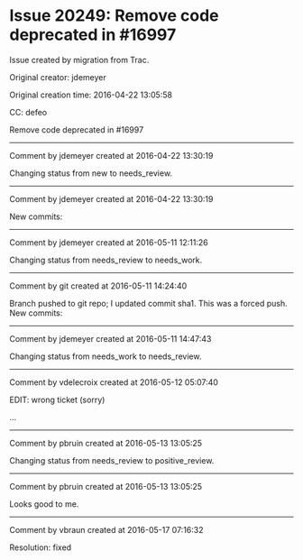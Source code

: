 # Issue 20249: Remove code deprecated in #16997

Issue created by migration from Trac.

Original creator: jdemeyer

Original creation time: 2016-04-22 13:05:58

CC:  defeo

Remove code deprecated in #16997


---

Comment by jdemeyer created at 2016-04-22 13:30:19

Changing status from new to needs_review.


---

Comment by jdemeyer created at 2016-04-22 13:30:19

New commits:


---

Comment by jdemeyer created at 2016-05-11 12:11:26

Changing status from needs_review to needs_work.


---

Comment by git created at 2016-05-11 14:24:40

Branch pushed to git repo; I updated commit sha1. This was a forced push. New commits:


---

Comment by jdemeyer created at 2016-05-11 14:47:43

Changing status from needs_work to needs_review.


---

Comment by vdelecroix created at 2016-05-12 05:07:40

EDIT: wrong ticket (sorry)

...


---

Comment by pbruin created at 2016-05-13 13:05:25

Changing status from needs_review to positive_review.


---

Comment by pbruin created at 2016-05-13 13:05:25

Looks good to me.


---

Comment by vbraun created at 2016-05-17 07:16:32

Resolution: fixed
